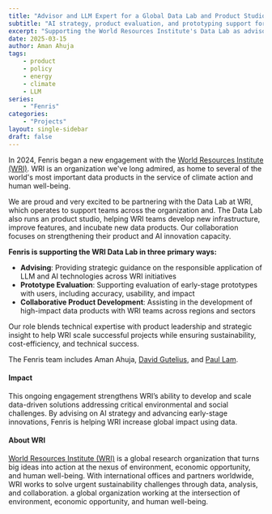 ```yaml
---
title: "Advisor and LLM Expert for a Global Data Lab and Product Studio"
subtitle: "AI strategy, product evaluation, and prototyping support for a portfolio of initiatves across the world"
excerpt: "Supporting the World Resources Institute's Data Lab as advisor and consultant focused on LLM evaluation and collaborative prototyping."
date: 2025-03-15
author: Aman Ahuja
tags:
    - product
    - policy
    - energy
    - climate
    - LLM
series:
    - "Fenris"
categories:
    - "Projects"
layout: single-sidebar
draft: false
---
```

In 2024, Fenris began a new engagement with the [World Resources Institute (WRI)](https://www.wri.org). WRI is an organization we've long admired, as home to several of the world's most important data products in the service of climate action and human well-being. 

We are proud and very excited to be partnering with the Data Lab at WRI, which operates to support teams across the organization and. The Data Lab also runs an product studio, helping WRI teams develop new infrastructure, improve features, and incubate new data products. Our collaboration focuses on strengthening their product and AI innovation capacity.

**Fenris is supporting the WRI Data Lab in three primary ways:**
* **Advising**: Providing strategic guidance on the responsible application of LLM and AI technologies across WRI initiatives
* **Prototype Evaluation**: Supporting evaluation of early-stage prototypes with users, including accuracy, usability, and impact
* **Collaborative Product Development**: Assisting in the development of high-impact data products with WRI teams across regions and sectors

Our role blends technical expertise with product leadership and strategic insight to help WRI scale successful projects while ensuring sustainability, cost-efficiency, and technical success. 

The Fenris team includes Aman Ahuja, <a href="https://www.linkedin.com/in/gutelius" target="new">David Gutelius</a>, and <a href="https://www.quantisan.com/" target=new>Paul Lam</a>. 

#### Impact

This ongoing engagement strengthens WRI’s ability to develop and scale data-driven solutions addressing critical environmental and social challenges. 
By advising on AI strategy and advancing early-stage innovations, Fenris is helping WRI increase global impact using data.

#### About WRI

[World Resources Institute (WRI)](https://www.wri.org) is a global research organization that turns big ideas into action at the nexus of environment, economic opportunity, and human well-being. With international offices and partners worldwide, WRI works to solve urgent sustainability challenges through data, analysis, and collaboration.
a global organization working at the intersection of environment, economic opportunity, and human well-being. 
